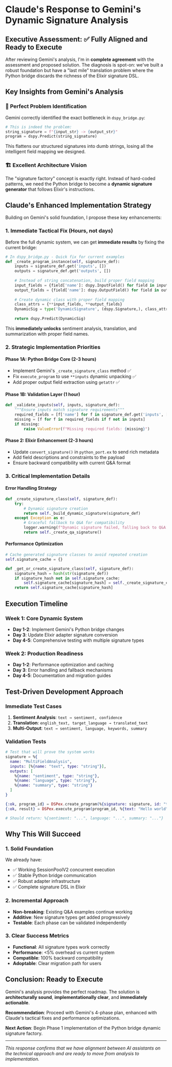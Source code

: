 # Claude's Response to Gemini's Dynamic Signature Analysis

## Executive Assessment: ✅ **Fully Aligned and Ready to Execute**

After reviewing Gemini's analysis, I'm in **complete agreement** with the assessment and proposed solution. The diagnosis is spot-on: we've built a robust foundation but have a "last mile" translation problem where the Python bridge discards the richness of the Elixir signature DSL.

## Key Insights from Gemini's Analysis

### 🎯 **Perfect Problem Identification**
Gemini correctly identified the exact bottleneck in `dspy_bridge.py`:
```python
# This is indeed the problem:
string_signature = f"{input_str} -> {output_str}"
program = dspy.Predict(string_signature)
```

This flattens our structured signatures into dumb strings, losing all the intelligent field mapping we designed.

### 🏗️ **Excellent Architecture Vision** 
The "signature factory" concept is exactly right. Instead of hard-coded patterns, we need the Python bridge to become a **dynamic signature generator** that follows Elixir's instructions.

## Claude's Enhanced Implementation Strategy

Building on Gemini's solid foundation, I propose these key enhancements:

### 1. **Immediate Tactical Fix** (Hours, not days)
Before the full dynamic system, we can get **immediate results** by fixing the current bridge:

```python
# In dspy_bridge.py - Quick fix for current examples
def _create_program_instance(self, signature_def):
    inputs = signature_def.get('inputs', [])
    outputs = signature_def.get('outputs', [])
    
    # Instead of string concatenation, build proper field mapping
    input_fields = {field['name']: dspy.InputField() for field in inputs}
    output_fields = {field['name']: dspy.OutputField() for field in outputs}
    
    # Create dynamic class with proper field mapping
    class_attrs = {**input_fields, **output_fields}
    DynamicSig = type('DynamicSignature', (dspy.Signature,), class_attrs)
    
    return dspy.Predict(DynamicSig)
```

This **immediately unlocks** sentiment analysis, translation, and summarization with proper field names.

### 2. **Strategic Implementation Priorities**

#### **Phase 1A: Python Bridge Core (2-3 hours)**
- Implement Gemini's `_create_signature_class` method ✅
- Fix `execute_program` to use `**inputs` dynamic unpacking ✅
- Add proper output field extraction using `getattr` ✅

#### **Phase 1B: Validation Layer (1 hour)**
```python
def _validate_inputs(self, inputs, signature_def):
    """Ensure inputs match signature requirements"""
    required_fields = [f['name'] for f in signature_def.get('inputs', [])]
    missing = [f for f in required_fields if f not in inputs]
    if missing:
        raise ValueError(f"Missing required fields: {missing}")
```

#### **Phase 2: Elixir Enhancement (2-3 hours)**
- Update `convert_signature()` in `python_port.ex` to send rich metadata
- Add field descriptions and constraints to the payload
- Ensure backward compatibility with current Q&A format

### 3. **Critical Implementation Details**

#### **Error Handling Strategy**
```python
def _create_signature_class(self, signature_def):
    try:
        # Dynamic signature creation
        return self._build_dynamic_signature(signature_def)
    except Exception as e:
        # Graceful fallback to Q&A for compatibility
        logger.warning(f"Dynamic signature failed, falling back to Q&A: {e}")
        return self._create_qa_signature()
```

#### **Performance Optimization**
```python
# Cache generated signature classes to avoid repeated creation
self.signature_cache = {}

def _get_or_create_signature_class(self, signature_def):
    signature_hash = hash(str(signature_def))
    if signature_hash not in self.signature_cache:
        self.signature_cache[signature_hash] = self._create_signature_class(signature_def)
    return self.signature_cache[signature_hash]
```

## Execution Timeline

### **Week 1: Core Dynamic System**
- **Day 1-2**: Implement Gemini's Python bridge changes
- **Day 3**: Update Elixir adapter signature conversion  
- **Day 4-5**: Comprehensive testing with multiple signature types

### **Week 2: Production Readiness**
- **Day 1-2**: Performance optimization and caching
- **Day 3**: Error handling and fallback mechanisms
- **Day 4-5**: Documentation and migration guides

## Test-Driven Development Approach

### **Immediate Test Cases**
1. **Sentiment Analysis**: `text → sentiment, confidence`
2. **Translation**: `english_text, target_language → translated_text`
3. **Multi-Output**: `text → sentiment, language, keywords, summary`

### **Validation Tests**
```elixir
# Test that will prove the system works
signature = %{
  name: "MultiFieldAnalysis",
  inputs: [%{name: "text", type: "string"}],
  outputs: [
    %{name: "sentiment", type: "string"},
    %{name: "language", type: "string"}, 
    %{name: "summary", type: "string"}
  ]
}

{:ok, program_id} = DSPex.create_program(%{signature: signature, id: "test"})
{:ok, result} = DSPex.execute_program(program_id, %{text: "Hello world"})

# Should return: %{sentiment: "...", language: "...", summary: "..."}
```

## Why This Will Succeed

### **1. Solid Foundation** 
We already have:
- ✅ Working SessionPoolV2 concurrent execution
- ✅ Stable Python bridge communication
- ✅ Robust adapter infrastructure
- ✅ Complete signature DSL in Elixir

### **2. Incremental Approach**
- **Non-breaking**: Existing Q&A examples continue working
- **Additive**: New signature types get added progressively  
- **Testable**: Each phase can be validated independently

### **3. Clear Success Metrics**
- **Functional**: All signature types work correctly
- **Performance**: <5% overhead vs current system
- **Compatible**: 100% backward compatibility
- **Adoptable**: Clear migration path for users

## Conclusion: Ready to Execute

Gemini's analysis provides the perfect roadmap. The solution is **architecturally sound**, **implementationally clear**, and **immediately actionable**. 

**Recommendation**: Proceed with Gemini's 4-phase plan, enhanced with Claude's tactical fixes and performance optimizations.

**Next Action**: Begin Phase 1 implementation of the Python bridge dynamic signature factory.

---

*This response confirms that we have alignment between AI assistants on the technical approach and are ready to move from analysis to implementation.*